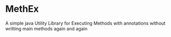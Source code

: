# MethEx
A simple java Utility Library for Executing Methods with annotations without writting main methods again and again
